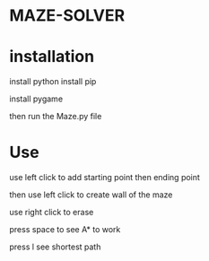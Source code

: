 # MAZE-SOLVER

# installation 

install python 
install pip

install pygame 

then run the Maze.py file
# Use

use left click to add starting point then ending point

then use left click to create wall of the maze

use right click to erase

press space to see A* to work

press l see shortest path
